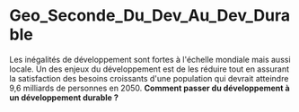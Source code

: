 # Geo_Seconde_Du_Dev_Au_Dev_Durable

Les inégalités de développement sont fortes à l'échelle mondiale mais aussi locale. Un des enjeux du développement est de les réduire tout en assurant la satisfaction des besoins croissants d'une population qui devrait atteindre 9,6 milliards de personnes en 2050. **Comment passer du développement à un développement durable ?**
